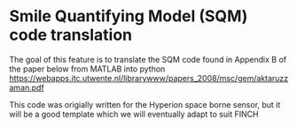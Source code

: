 # Smile Quantifying Model (SQM) code translation

The goal of this feature is to translate the SQM code found in Appendix B of the paper below from MATLAB into python https://webapps.itc.utwente.nl/librarywww/papers_2008/msc/gem/aktaruzzaman.pdf

This code was origially written for the Hyperion space borne sensor, but it will be a good template which we will eventually adapt to suit FINCH
